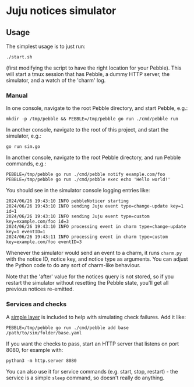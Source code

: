 # Juju notices simulator

## Usage

The simplest usage is to just run:

```shell
./start.sh
```

(first modifying the script to have the right location for your Pebble). This
will start a tmux session that has Pebble, a dummy HTTP server, the simulator,
and a watch of the 'charm' log.

### Manual

In one console, navigate to the root Pebble directory, and start Pebble, e.g.:

```shell
mkdir -p /tmp/pebble && PEBBLE=/tmp/pebble go run ./cmd/pebble run
```

In another console, navigate to the root of this project, and start the simulator, e.g.:

```shell
go run sim.go
```

In another console, navigate to the root Pebble directory, and run Pebble commands, e.g.:

```shell
PEBBLE=/tmp/pebble go run ./cmd/pebble notify example.com/foo
PEBBLE=/tmp/pebble go run ./cmd/pebble exec echo 'Hello world!'
```

You should see in the simulator console logging entries like:

```
2024/06/26 19:43:10 INFO pebbleNoticer starting
2024/06/26 19:43:10 INFO sending Juju event type=change-update key=1 id=1
2024/06/26 19:43:10 INFO sending Juju event type=custom key=example.com/foo id=3
2024/06/26 19:43:10 INFO processing event in charm type=change-update key=1 eventID=1
2024/06/26 19:43:11 INFO processing event in charm type=custom key=example.com/foo eventID=3
```

Whenever the simulator would send an event to a charm, it runs `charm.py`
with the notice ID, notice key, and notice type as arguments. You can adjust
the Python code to do any sort of charm-like behaviour.

Note that the 'after' value for the notices query is not stored, so if you
restart the simulator without resetting the Pebble state, you'll get all
previous notices re-emitted.

### Services and checks

A [simple layer](base.yaml) is included to help with simulating check failures.
Add it like:

```shell
PEBBLE=/tmp/pebble go run ./cmd/pebble add base /path/to/sim/folder/base.yaml
```

If you want the checks to pass, start an HTTP server that listens on port 8080,
for example with:

```
python3 -m http.server 8080
```

You can also use it for service commands (e.g. start, stop, restart) - the
service is a simple `sleep` command, so doesn't really do anything.
